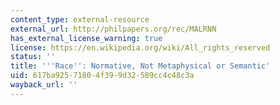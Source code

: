 ```yaml
---
content_type: external-resource
external_url: http://philpapers.org/rec/MALRNN
has_external_license_warning: true
license: https://en.wikipedia.org/wiki/All_rights_reserved
status: ''
title: '''Race'': Normative, Not Metaphysical or Semantic'
uid: 617ba925-7180-4f39-9d32-589cc4c48c3a
wayback_url: ''
---
```

